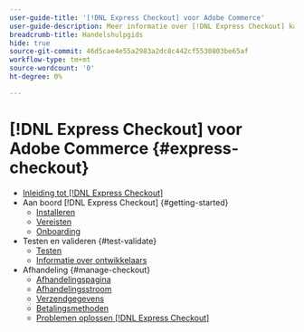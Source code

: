 ```yaml
---
user-guide-title: '[!DNL Express Checkout] voor Adobe Commerce'
user-guide-description: Meer informatie over [!DNL Express Checkout] kan ten goede komen aan uw Adobe Commerce-exemplaar en hoe u de extensie met succes aan boord kunt nemen en kunt instellen.
breadcrumb-title: Handelshulpgids
hide: true
source-git-commit: 46d5cae4e55a2983a2dc8c442cf5530803be65af
workflow-type: tm+mt
source-wordcount: '0'
ht-degree: 0%

---
```



# [!DNL Express Checkout] voor Adobe Commerce {#express-checkout}

- [Inleiding tot [!DNL Express Checkout]](overview.md)
- Aan boord [!DNL Express Checkout] {#getting-started}
   - [Installeren](install.md)
   - [Vereisten](prerequisites.md)
   - [Onboarding](onboarding.md)
- Testen en valideren {#test-validate}
   - [Testen](testing.md)
   - [Informatie over ontwikkelaars](developer.md)
- Afhandeling {#manage-checkout}
   - [Afhandelingspagina](checkout-page.md)
   - [Afhandelingsstroom](checkout-flow.md)
   - [Verzendgegevens](shipping-details.md)
   - [Betalingsmethoden](payment-methods.md)
   - [Problemen oplossen [!DNL Express Checkout]](troubleshooting.md)
